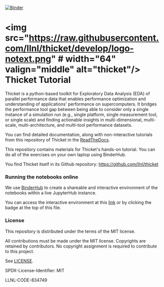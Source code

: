 [![Binder](https://mybinder.org/badge_logo.svg)](https://mybinder.org/v2/gh/llnl/thicket-tutorial/develop)


# <img src="https://raw.githubusercontent.com/llnl/thicket/develop/logo-notext.png" # width="64" valign="middle" alt="thicket"/> Thicket Tutorial


Thicket is a python-based toolkit for Exploratory Data Analysis (EDA) of
parallel performance data that enables performance optimization and
understanding of applications' performance on supercomputers. It bridges the
performance tool gap between being able to consider only a single instance of a
simulation run (e.g., single platform, single measurement tool, or single
scale) and finding actionable insights in multi-dimensional, multi-scale,
multi-architecture, and multi-tool performance datasets.

You can find detailed documentation, along with non-interactive tutorials from this repository of Thicket in the
[ReadTheDocs](https://thicket.readthedocs.io/en/latest/).

This repository contains materials for Thicket's hands-on tutorial. You can do
all of the exercises on your own laptop using BinderHub.

You find Thicket itself in its Github repository: https://github.com/llnl/thicket

### Running the notebooks online

We use [BinderHub](https://mybinder.org) to create a shareable and interactive
environment of the notebooks within a live JupyterHub instance.

You can access the interactive environment at this
[link](https://mybinder.org/v2/gh/llnl/thicket-tutorial/develop)
or by clicking the badge at the top of this file.


### License

This repository is distributed under the terms of the MIT license.

All contributions must be made under the MIT license.  Copyrights are retained
by contributors. No copyright assignment is required to contribute to this
project.

See [LICENSE](https://github.com/llnl/thicket-tutorial/blob/develop/LICENSE).

SPDX-License-Identifier: MIT

LLNL-CODE-834749
